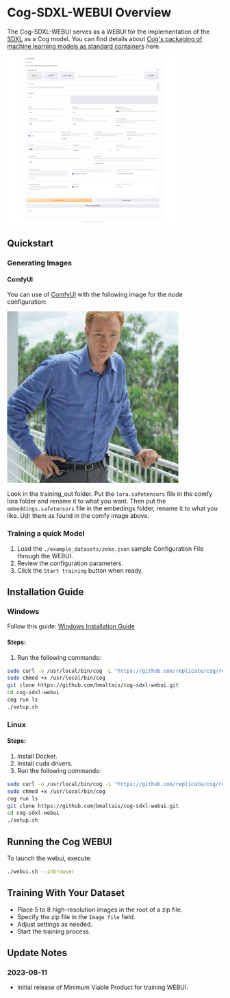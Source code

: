 # Cog-SDXL-WEBUI Overview

The Cog-SDXL-WEBUI serves as a WEBUI for the implementation of the [SDXL](https://github.com/Stability-AI/generative-models) as a Cog model. You can find details about [Cog's packaging of machine learning models as standard containers](https://github.com/replicate/cog-sdxl) here.

<img src="images/webui.png" alt="WEBUI image" width="400"/>

## Quickstart
### Generating Images
#### ComfyUI

You can use of [ComfyUI](https://github.com/comfyanonymous/ComfyUI) with the following image for the node configuration:

<img src="images/ComfyUI_00885_.png" alt="Comfy node image" width="400"/>

Look in the training_out folder. Put the `lora.safetensors` file in the comfy lora folder and rename it to what you want. Then put the `embeddings.safetensors` file in the embedings folder, rename it to what you like. Udr them as found in the comfy image above.

### Training a quick Model

1. Load the `./example_datasets/zeke.json` sample Configuration File through the WEBUI.
2. Review the configuration parameters.
3. Click the `Start training` button when ready.

## Installation Guide

### Windows

Follow this guide: [Windows Installation Guide](https://github.com/bmaltais/cog-sdxl-webui/wiki/Using-cog-on-Windows-11-with-WSL-2)

#### Steps:

1. Run the following commands:

```bash
sudo curl -o /usr/local/bin/cog -L "https://github.com/replicate/cog/releases/latest/download/cog_$(uname -s)_$(uname -m)"
sudo chmod +x /usr/local/bin/cog
git clone https://github.com/bmaltais/cog-sdxl-webui.git
cd cog-sdxl-webui
cog run ls
./setup.sh
```

### Linux

#### Steps:

1. Install Docker.
2. Install cuda drivers.
3. Run the following commands:

```bash
sudo curl -o /usr/local/bin/cog -L "https://github.com/replicate/cog/releases/latest/download/cog_$(uname -s)_$(uname -m)"
sudo chmod +x /usr/local/bin/cog
cog run ls
git clone https://github.com/bmaltais/cog-sdxl-webui.git
cd cog-sdxl-webui
./setup.sh
```

## Running the Cog WEBUI

To launch the webui, execute:

```bash
./webui.sh --inbrowser
```

## Training With Your Dataset

- Place 5 to 8 high-resolution images in the root of a zip file.
- Specify the zip file in the `Image file` field.
- Adjust settings as needed.
- Start the training process.

## Update Notes

### 2023-08-11

- Initial release of Minimum Viable Product for training WEBUI.